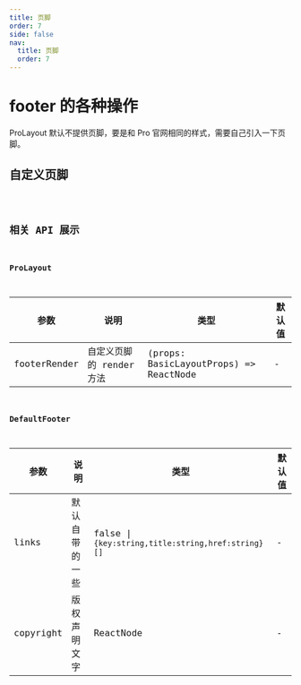 ```yaml
---
title: 页脚
order: 7
side: false
nav:
  title: 页脚
  order: 7
---
```


# footer 的各种操作

ProLayout 默认不提供页脚，要是和 Pro 官网相同的样式，需要自己引入一下页脚。

## 自定义页脚

<code src="./demo/footer.tsx" />

## 相关 API 展示

### ProLayout

| 参数 | 说明 | 类型 | 默认值 |
| --- | --- | --- | --- |
| footerRender | 自定义页脚的 render 方法 | (props: BasicLayoutProps) => ReactNode | - |

### DefaultFooter

| 参数 | 说明 | 类型 | 默认值 |
| --- | --- | --- | --- |
| links | 默认自带的一些 | false \| `{key:string,title:string,href:string}[]` | - |
| copyright | 版权声明文字 | ReactNode | - |
